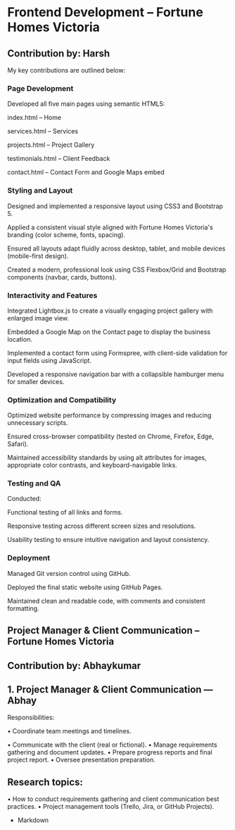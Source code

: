 
# Frontend Development – Fortune Homes Victoria

## Contribution by: Harsh

 My key contributions are outlined below:

### Page Development
Developed all five main pages using semantic HTML5:

index.html – Home

services.html – Services

projects.html – Project Gallery

testimonials.html – Client Feedback

contact.html – Contact Form and Google Maps embed

### Styling and Layout
Designed and implemented a responsive layout using CSS3 and Bootstrap 5.

Applied a consistent visual style aligned with Fortune Homes Victoria's branding (color scheme, fonts, spacing).

Ensured all layouts adapt fluidly across desktop, tablet, and mobile devices (mobile-first design).

Created a modern, professional look using CSS Flexbox/Grid and Bootstrap components (navbar, cards, buttons).

### Interactivity and Features
Integrated Lightbox.js to create a visually engaging project gallery with enlarged image view.

Embedded a Google Map on the Contact page to display the business location.

Implemented a contact form using Formspree, with client-side validation for input fields using JavaScript.

Developed a responsive navigation bar with a collapsible hamburger menu for smaller devices.

### Optimization and Compatibility
Optimized website performance by compressing images and reducing unnecessary scripts.

Ensured cross-browser compatibility (tested on Chrome, Firefox, Edge, Safari).

Maintained accessibility standards by using alt attributes for images, appropriate color contrasts, and keyboard-navigable links.

### Testing and QA
Conducted:

Functional testing of all links and forms.

Responsive testing across different screen sizes and resolutions.

Usability testing to ensure intuitive navigation and layout consistency.

### Deployment
Managed Git version control using GitHub.

Deployed the final static website using GitHub Pages.

Maintained clean and readable code, with comments and consistent formatting.





## Project Manager & Client Communication – Fortune Homes Victoria

## Contribution by: Abhaykumar

## 1. Project Manager & Client Communication — Abhay
Responsibilities:


•	Coordinate team meetings and timelines.

•	Communicate with the client (real or fictional).
•	Manage requirements gathering and document updates.
•	Prepare progress reports and final project report.
•	Oversee presentation preparation.


## Research topics:


•	How to conduct requirements gathering and client communication best practices.
•	Project management tools (Trello, Jira, or GitHub Projects).

- Markdown
